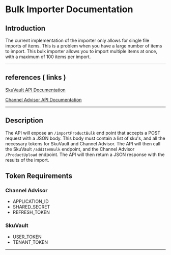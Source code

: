 # Bulk Importer Documentation
## Introduction
The current implementation of the importer only allows for single file imports of items.
This is a problem when you have a large number of items to import. This bulk importer
allows you to import multiple items at once, with a maximum of 100 items per import.

---

## references ( links )

[SkuVault API Documentation](https://dev.skuvault.com/reference/additembulk)

[Channel Advisor API Documentation](https://knowledge.channeladvisor.com/kc?id=kb_article_view&sys_kb_id=31ecd7c52fd15994cffb5ff62799b62c)

---

## Description

The API will expose an `/importProductBulk` end point that accepts a POST request with a JSON body.
This body must contain a list of sku's, and all the necessary tokens for SkuVault and Channel Advisor.
The API will then call the SkuVault `/addItemBulk` endpoint, and the Channel Advisor `/ProductUpload` endpoint.
The API will then return a JSON response with the results of the import.

## Token Requirements

### Channel Advisor
* APPLICATION_ID
* SHARED_SECRET
* REFRESH_TOKEN

### SkuVault
* USER_TOKEN
* TENANT_TOKEN

---
